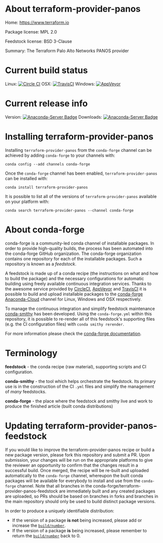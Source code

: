 About terraform-provider-panos
==============================

Home: https://www.terraform.io

Package license: MPL 2.0

Feedstock license: BSD 3-Clause

Summary: The Terraform Palo Alto Networks PANOS provider



Current build status
====================

Linux: [![Circle CI](https://circleci.com/gh/conda-forge/terraform-provider-panos-feedstock.svg?style=shield)](https://circleci.com/gh/conda-forge/terraform-provider-panos-feedstock)
OSX: [![TravisCI](https://travis-ci.org/conda-forge/terraform-provider-panos-feedstock.svg?branch=master)](https://travis-ci.org/conda-forge/terraform-provider-panos-feedstock)
Windows: [![AppVeyor](https://ci.appveyor.com/api/projects/status/github/conda-forge/terraform-provider-panos-feedstock?svg=True)](https://ci.appveyor.com/project/conda-forge/terraform-provider-panos-feedstock/branch/master)

Current release info
====================
Version: [![Anaconda-Server Badge](https://anaconda.org/conda-forge/terraform-provider-panos/badges/version.svg)](https://anaconda.org/conda-forge/terraform-provider-panos)
Downloads: [![Anaconda-Server Badge](https://anaconda.org/conda-forge/terraform-provider-panos/badges/downloads.svg)](https://anaconda.org/conda-forge/terraform-provider-panos)

Installing terraform-provider-panos
===================================

Installing `terraform-provider-panos` from the `conda-forge` channel can be achieved by adding `conda-forge` to your channels with:

```
conda config --add channels conda-forge
```

Once the `conda-forge` channel has been enabled, `terraform-provider-panos` can be installed with:

```
conda install terraform-provider-panos
```

It is possible to list all of the versions of `terraform-provider-panos` available on your platform with:

```
conda search terraform-provider-panos --channel conda-forge
```


About conda-forge
=================

conda-forge is a community-led conda channel of installable packages.
In order to provide high-quality builds, the process has been automated into the
conda-forge GitHub organization. The conda-forge organization contains one repository
for each of the installable packages. Such a repository is known as a *feedstock*.

A feedstock is made up of a conda recipe (the instructions on what and how to build
the package) and the necessary configurations for automatic building using freely
available continuous integration services. Thanks to the awesome service provided by
[CircleCI](https://circleci.com/), [AppVeyor](http://www.appveyor.com/)
and [TravisCI](https://travis-ci.org/) it is possible to build and upload installable
packages to the [conda-forge](https://anaconda.org/conda-forge)
[Anaconda-Cloud](http://docs.anaconda.org/) channel for Linux, Windows and OSX respectively.

To manage the continuous integration and simplify feedstock maintenance
[conda-smithy](http://github.com/conda-forge/conda-smithy) has been developed.
Using the ``conda-forge.yml`` within this repository, it is possible to re-render all of
this feedstock's supporting files (e.g. the CI configuration files) with ``conda smithy rerender``.

For more information please check the [conda-forge documentation](https://conda-forge.org/docs/).

Terminology
===========

**feedstock** - the conda recipe (raw material), supporting scripts and CI configuration.

**conda-smithy** - the tool which helps orchestrate the feedstock.
                   Its primary use is in the construction of the CI ``.yml`` files
                   and simplify the management of *many* feedstocks.

**conda-forge** - the place where the feedstock and smithy live and work to
                  produce the finished article (built conda distributions)


Updating terraform-provider-panos-feedstock
===========================================

If you would like to improve the terraform-provider-panos recipe or build a new
package version, please fork this repository and submit a PR. Upon submission,
your changes will be run on the appropriate platforms to give the reviewer an
opportunity to confirm that the changes result in a successful build. Once
merged, the recipe will be re-built and uploaded automatically to the
`conda-forge` channel, whereupon the built conda packages will be available for
everybody to install and use from the `conda-forge` channel.
Note that all branches in the conda-forge/terraform-provider-panos-feedstock are
immediately built and any created packages are uploaded, so PRs should be based
on branches in forks and branches in the main repository should only be used to
build distinct package versions.

In order to produce a uniquely identifiable distribution:
 * If the version of a package **is not** being increased, please add or increase
   the [``build/number``](http://conda.pydata.org/docs/building/meta-yaml.html#build-number-and-string).
 * If the version of a package **is** being increased, please remember to return
   the [``build/number``](http://conda.pydata.org/docs/building/meta-yaml.html#build-number-and-string)
   back to 0.